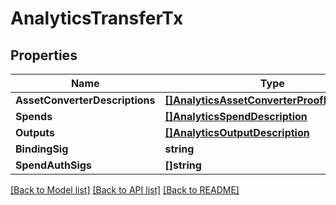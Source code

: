 # AnalyticsTransferTx

## Properties
Name | Type | Description | Notes
------------ | ------------- | ------------- | -------------
**AssetConverterDescriptions** | [**[]AnalyticsAssetConverterProofDescription**](AnalyticsAssetConverterProofDescription.md) |  | [optional] 
**Spends** | [**[]AnalyticsSpendDescription**](AnalyticsSpendDescription.md) |  | [optional] 
**Outputs** | [**[]AnalyticsOutputDescription**](AnalyticsOutputDescription.md) |  | [optional] 
**BindingSig** | **string** |  | [optional] 
**SpendAuthSigs** | **[]string** |  | [optional] 

[[Back to Model list]](../README.md#documentation-for-models) [[Back to API list]](../README.md#documentation-for-api-endpoints) [[Back to README]](../README.md)


